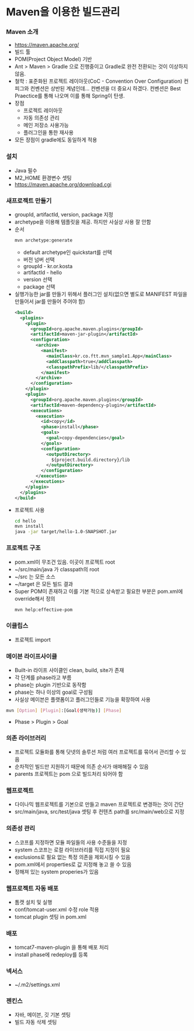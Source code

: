# Maven을 이용한 빌드관리

### Maven 소개
- https://maven.apache.org/
- 빌드 툴
- POM(Project Object Model) 기반
- Ant > Maven > Gradle 으로 진행중이고 Gradle로 완전 전환되는 것이 이상하지 않음.
- 철학 : 표준화된 프로젝트 레이아웃(CoC - Convention Over Configuration)
  컨피그와 컨벤션은 상반된 계념인데... 컨벤션을 더 중요시 하겠다.
  컨벤션은 Best Praectice를 통해 나오며 이를 통해 Spring이 탄생.
- 장점
  - 프로젝트 레이아웃
  - 자동 의존성 관리
  - 메인 저장소 사용가능
  - 플러그인을 통한 재사용
- 모든 장점이 gradle에도 동일하게 적용

### 설치
- Java 필수
- M2_HOME 환경변수 셋팅
- https://maven.apache.org/download.cgi

### 새프로젝트 만들기
- groupId, artifactId, version, package 지정
- archetype을 이용해 템플릿을 제공. 하지만 사실상 사용 잘 안함
- 순서
  ```bash
  mvn archetype:generate
  ```
  - default archetype인 quickstart를 선택
  - 버전 넘버 선택
  - groupId - kr.or.kosta
  - artifactId - hello
  - version 선택
  - package 선택
- 실행가능한 jar를 만들기 위해서 플러그인 설치(없으면 별도로 MANIFEST 파일을 만들어서 jar를 만들어 주어야 함)
  ```xml
  <build>
    <plugins>
      <plugin>
        <groupId>org.apache.maven.plugins</groupId>
        <artifactId>maven-jar-plugin</artifactId>
        <configuration>
          <archive>
            <manifest>
              <mainClass>kr.co.ftt.mvn_sample1.App</mainClass>
              <addClasspath>true</addClasspath>               
              <classpathPrefix>lib/</classpathPrefix>
            </manifest>
          </archive>
        </configuration>
      </plugin>
      <plugin>
        <groupId>org.apache.maven.plugins</groupId>
        <artifactId>maven-dependency-plugin</artifactId>
        <executions>
          <execution>
            <id>copy</id>
            <phase>install</phase>
            <goals>
              <goal>copy-dependencies</goal>
            </goals>
            <configuration>
              <outputDirectory>
                ${project.build.directory}/lib
              </outputDirectory>
            </configuration>
          </execution>
        </executions>
      </plugin>
    </plugins>
  </build>
  ```
- 프로젝트 사용
  ```bash
  cd hello
  mvn install
  java -jar target/hello-1.0-SNAPSHOT.jar
  ```

### 프로젝트 구조
- pom.xml이 무조건 있음. 이곳이 프로젝트 root
- ~/src/main/java 가 classpath의 root
- ~/src 는 모든 소스
- ~/target 은 모든 빌드 결과
- Super POM이 존재하고 이를 기본 적으로 상속받고 필요한 부분은 pom.xml에 override해서 정의
  ```bash
  mvn help:effective-pom
  ```

### 이클립스
- 프로젝트 import

### 메이븐 라이프사이클
- Built-in 라이프 사이클인 clean, build, site가 존재
- 각 단계를 phase라고 부름
- phase는 plugin 기반으로 동작함
- phase는 하나 이상의 goal로 구성됨
- 사실상 메이븐은 플랫폼이고 플러그인들로 기능을 확장하여 사용
```bash
mvn [Option] [Plugin]:[Goal(생략가능)] [Phase]
```
- Phase > Plugin > Goal

### 의존 라이브러리
- 프로젝트 모듈화를 통해 닷넷의 솔루션 처럼 여러 프로젝트를 묶어서 관리할 수 있음
- 순차적인 빌드만 지원하기 때문에 의존 순서가 애매해질 수 있음
- parents 프로젝트는 pom 으로 빌드처리 되어야 함

### 웹프로젝트
- 다이나믹 웹프로젝트를 기본으로 만들고 maven 프로젝트로 변경하는 것이 간단
- src/main/java, src/test/java 셋팅 후 컨텐츠 path를 src/main/web으로 지정

### 의존성 관리
- 스코프를 지정하면 모듈 파일들의 사용 수준들을 지정
- system 스코프는 로컬 라이브러리를 직접 지정이 필요
- exclusions로 필요 없는 특정 의존을 제외시킬 수 있음
- pom.xml에서 properties로 값 지정해 놓고 쓸 수 있음
- 정해져 있는 system properies가 있음

### 웹프로젝트 자동 배포
- 톰캣 설치 및 실행
- conf/tomcat-user.xml 수정 role 적용
- tomcat plugin 셋팅 in pom.xml

### 배포
- tomcat7-maven-plugin 을 통해 배포 처리
- install phase에 redeploy를 등록

### 넥서스
- ~/.m2/settings.xml

### 젠킨스
- 자바, 메이븐, 깃 기본 셋팅
- 빌드 자동 삭제 셋팅
